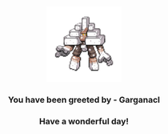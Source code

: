 <p align="center">
    <img src="https://raw.githubusercontent.com/PokeAPI/sprites/master/sprites/pokemon/934.png" width="150" height="150">
</p>
<h3 align="center">You have been greeted by - <b>Garganacl</b></h3>
<h3 align="center">Have a wonderful day!</h3>
